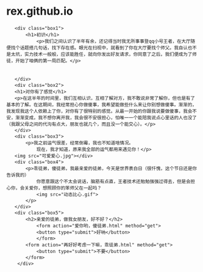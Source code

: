 # rex.github.io
<!DOCTYPE html>
<html lang="zh-CN">
    <head>
        <meta charset="utf-8">
   <title>给徒弟的一封信</title> 
   <link rel="stylesheet" href="./css/style.css">
   </head>
   <body>
       
       <div class="box1">
           <h1>初识</h1>
               <p>我们之间认识了半年有余，还记得当时我无所事事登qq小号王者，在大厅随便找个话题搭几句话，找下存在感。眼光在扫视中，就看到了你在大厅要找个师父。我自认也不是太坑，实力技术一般般，应该能胜任，就向你发出好友请求，你同意了之后，我们便成为了师徒，开始了咱俩的第一局匹配。</p>
                   
           
       </div>
       <div class="box2">
       <h1>对你有了感觉</h1>
       <p>在这半年的时间里，我们互相认识，互相了解对方，我不敢说非常了解你，但也是有了基本的了解。在这期间，我经常担心你做傻事，我希望能做些什么来让你别想做傻事。渐渐的，我发现我这个人依赖上了你，对你有了很特别的感觉。从最一开始的你跟我说要做傻事，我会不安，渐渐变成，我不想你离开我，我会很不安很担心，怕唯一一个能陪我说点心里话的人也没了（我跟父母之间的代沟有点大，朋友也就几个，而且没一个能交心）。</p>                 
       </div>
       <div class="box3">
           <p>我之前运气很差，经常倒霉，我也不知道啥情况。
               现在，我才知道，原来我全部的运气都用来遇见你！</p>
       <img src="可爱爱心.jpg"></div>
       <div class="box4">
           <p>乖徒弟，傻徒弟，我最亲爱的徒弟，今天是世界表白日（很忏愧，这个节日还是你告诉我的）
               你愿意跟这个不太会说话，脑筋有点直，王者技术还勉勉强强过得去，但是会担心你，会关爱你，想照顾你的笨师父在一起吗？
               <img src="动态比心.gif">
           </p>
       </div>
       <div class="box5">
           <h2>亲爱的徒弟，做我女朋友，好不好？</h2>
               <form action="爱你哟，傻徒弟.html" method="get">
               <button type="submit">好呐</button>
               </form>
           <form action="再好好考虑一下嘛，乖徒弟.html" method="get">
               <button type="submit">不要</button>
           </form>
        </div>   
   </body>
</html>
